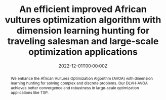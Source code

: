 ---
title: "An efficient improved African vultures optimization algorithm with dimension learning hunting for traveling salesman and large-scale optimization applications"
tags: ['metaheuristics', 'traveling salesman problem']
authors: ['Narinder Singh', 'Essam H Houssein', 'Seyedali Mirjalili', 'Yankai Cao', 'Ganeshsree Selvarachandran']
publication_types: ['article-journal']
publication: "*International Journal of Intelligent Systems*"
abstract: We enhance the African Vultures Optimization Algorithm (AVOA) with dimension learning hunting for solving complex and discrete problems. Our DLVH-AVOA achieves better convergence and robustness in large-scale optimization applications like TSP.
date: "2022-12-01T00:00:00Z"
publishDate: "2022-12-01T00:00:00Z"
url_pdf: ""
featured: false
projects: []
slides: ""
---